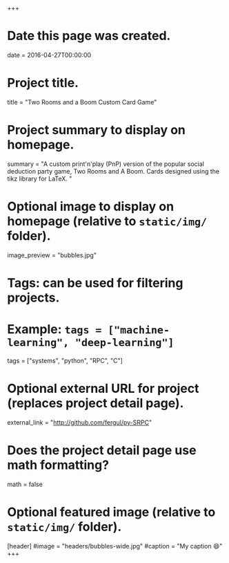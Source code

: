 
+++
# Date this page was created.
date = 2016-04-27T00:00:00

# Project title.
title = "Two Rooms and a Boom Custom Card Game"

# Project summary to display on homepage.
summary = "A custom print'n'play (PnP) version of the popular social deduction party game, Two Rooms and A Boom. Cards designed using the tikz library for LaTeX. "

# Optional image to display on homepage (relative to `static/img/` folder).
image_preview = "bubbles.jpg"

# Tags: can be used for filtering projects.
# Example: `tags = ["machine-learning", "deep-learning"]`
tags = ["systems", "python", "RPC", "C"]

# Optional external URL for project (replaces project detail page).
external_link = "http://github.com/fergul/py-SRPC"

# Does the project detail page use math formatting?
math = false

# Optional featured image (relative to `static/img/` folder).
[header]
#image = "headers/bubbles-wide.jpg"
#caption = "My caption :smile:"
+++